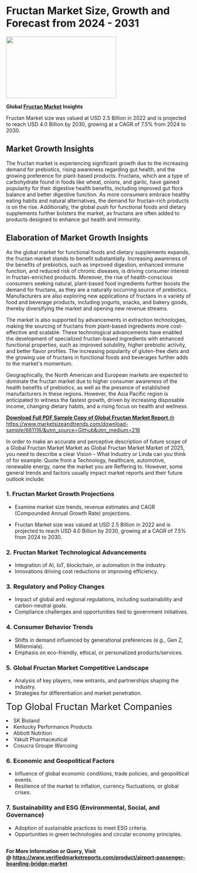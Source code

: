 <H1>Fructan Market Size, Growth and Forecast from 2024 - 2031</H1><img class="aligncenter size-medium wp-image-584254" src="https://thirdeyenews.in/wp-content/uploads/2024/09/Global-Market-Research-300x168.jpeg" alt="" width="300" height="168" /><p><strong>Global&nbsp;<a href="https://www.marketsizeandtrends.com/download-sample/661116/&amp;utm_source=Github&utm_medium=216">Fructan Market</a> Insights</strong></p><p>Fructan Market size was valued at USD 2.5 Billion in 2022 and is projected to reach USD 4.0 Billion by 2030, growing at a CAGR of 7.5% from 2024 to 2030.</p><p><h2>Market Growth Insights</h2> <p>The fructan market is experiencing significant growth due to the increasing demand for prebiotics, rising awareness regarding gut health, and the growing preference for plant-based products. Fructans, which are a type of carbohydrate found in foods like wheat, onions, and garlic, have gained popularity for their digestive health benefits, including improved gut flora balance and better digestive function. As more consumers embrace healthy eating habits and natural alternatives, the demand for fructan-rich products is on the rise. Additionally, the global push for functional foods and dietary supplements further bolsters the market, as fructans are often added to products designed to enhance gut health and immunity.</p> <p><a href="#"></a></p> <h2>Elaboration of Market Growth Insights</h2> <p>As the global market for functional foods and dietary supplements expands, the fructan market stands to benefit substantially. Increasing awareness of the benefits of prebiotics, such as improved digestion, enhanced immune function, and reduced risk of chronic diseases, is driving consumer interest in fructan-enriched products. Moreover, the rise of health-conscious consumers seeking natural, plant-based food ingredients further boosts the demand for fructans, as they are a naturally occurring source of prebiotics. Manufacturers are also exploring new applications of fructans in a variety of food and beverage products, including yogurts, snacks, and bakery goods, thereby diversifying the market and opening new revenue streams.</p> <p>The market is also supported by advancements in extraction technologies, making the sourcing of fructans from plant-based ingredients more cost-effective and scalable. These technological advancements have enabled the development of specialized fructan-based ingredients with enhanced functional properties, such as improved solubility, higher prebiotic activity, and better flavor profiles. The increasing popularity of gluten-free diets and the growing use of fructans in functional foods and beverages further adds to the market's momentum.</p> <p>Geographically, the North American and European markets are expected to dominate the fructan market due to higher consumer awareness of the health benefits of prebiotics, as well as the presence of established manufacturers in these regions. However, the Asia Pacific region is anticipated to witness the fastest growth, driven by increasing disposable income, changing dietary habits, and a rising focus on health and wellness.</p> <p><a href="#"></p><p><span class=""><strong>Download Full PDF Sample Copy of Global Fructan Market Report</strong> @ <a href="https://www.marketsizeandtrends.com/download-sample/661116/&amp;utm_source=Github&utm_medium=216" target="_blank">https://www.marketsizeandtrends.com/download-sample/661116/&amp;utm_source=Github&utm_medium=216</a></span></p><p>In order to make an accurate and perceptive description of future scope of a Global&nbsp;Fructan Market Market as Global&nbsp;Fructan Market Market of 2025, you need to describe a clear Vision &ndash; What Industry or Linda can you think of for example: Quote from a Technology, healthcare, automotive, renewable energy, name the market you are Reffering to. However, some general trends and factors usually impact market reports and their future outlook include:</p><h3>1.&nbsp;<strong>Fructan Market Growth Projections</strong></h3><ul><li>Examine market size trends, revenue estimates and CAGR (Compounded Annual Growth Rate) projections.</li><li><p>Fructan Market size was valued at USD 2.5 Billion in 2022 and is projected to reach USD 4.0 Billion by 2030, growing at a CAGR of 7.5% from 2024 to 2030.</p></li></ul><h3>2.&nbsp;<strong>Fructan Market Technological Advancements</strong></h3><ul><li>Integration of AI, IoT, blockchain, or automation in the industry.</li><li>Innovations driving cost reductions or improving efficiency.</li></ul><h3>3.&nbsp;<strong>Regulatory and Policy Changes</strong></h3><ul><li>Impact of global and regional regulations, including sustainability and carbon-neutral goals.</li><li>Compliance challenges and opportunities tied to government initiatives.</li></ul><h3>4.&nbsp;<strong>Consumer Behavior Trends</strong></h3><ul><li>Shifts in demand influenced by generational preferences (e.g., Gen Z, Millennials).</li><li>Emphasis on eco-friendly, ethical, or personalized products/services.</li></ul><h3>5.&nbsp;<strong>Global Fructan Market Competitive Landscape</strong></h3><ul><li>Analysis of key players, new entrants, and partnerships shaping the industry.</li><li>Strategies for differentiation and market penetration.</li></ul><p data-pm-slice="1 1 []"><span style="color: inherit; font-family: inherit; font-size: 25px;">Top Global Fructan Market Companies</span></p><div class="" data-test-id=""><p><li>SK Bioland</li><li> Kentucky Performance Products</li><li> Abbott Nutrition</li><li> Yakult Pharmaceutical</li><li> Cosucra Groupe Warcoing</li></p></div><h3>6.&nbsp;<strong>Economic and Geopolitical Factors</strong></h3><ul><li>Influence of global economic conditions, trade policies, and geopolitical events.</li><li>Resilience of the market to inflation, currency fluctuations, or global crises.</li></ul><h3>7.&nbsp;<strong>Sustainability and ESG (Environmental, Social, and Governance)</strong></h3><ul><li>Adoption of sustainable practices to meet ESG criteria.</li><li>Opportunities in green technologies and circular economy principles.</li></ul><h2><strong style="font-size: 14px;">For More Information or Query, Visit @&nbsp;</strong><a style="background-color: #ffffff; font-size: 14px;" href="https://www.marketsizeandtrends.com/report/fructan-market/" target="_blank">https://www.verifiedmarketreports.com/product/airport-passenger-boarding-bridge-market</a></h2>
